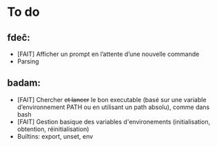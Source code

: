 # To do

## fdeĉ:

- [FAIT] Afficher un prompt en l’attente d’une nouvelle commande
- Parsing


## badam:

- [FAIT] Chercher ~~et lancer~~ le bon executable (basé sur une variable d’environnement PATH ou en utilisant un path absolu), comme dans bash
- [FAIT] Gestion basique des variables d'environements (initialisation, obtention, réinitialisation)
- Builtins: export, unset, env
